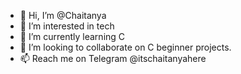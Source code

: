 - 👋 Hi, I’m @Chaitanya
- 👀 I’m interested in tech
- 🌱 I’m currently learning C
- 💞️ I’m looking to collaborate on C beginner projects.
- 📫 Reach me on Telegram @itschaitanyahere

